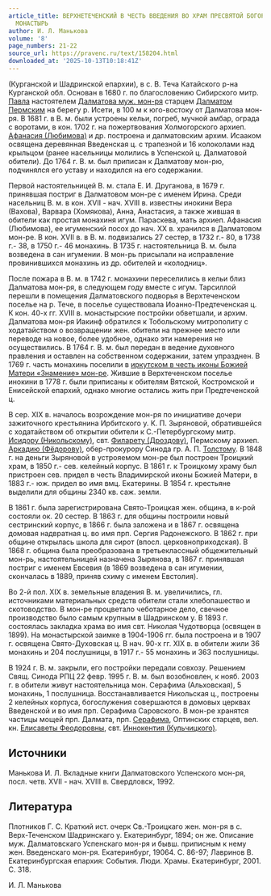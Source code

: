 ```yaml
---
article_title: ВЕРХНЕТЕЧЕНСКИЙ В ЧЕСТЬ ВВЕДЕНИЯ ВО ХРАМ ПРЕСВЯТОЙ БОГОРОДИЦЫ ЖЕНСКИЙ
  МОНАСТЫРЬ
author: И. Л. Манькова
volume: '8'
page_numbers: 21-22
source_url: https://pravenc.ru/text/158204.html
downloaded_at: '2025-10-13T10:18:41Z'
---
```


(Курганской и Шадринской епархии), в с. В. Теча Катайского р-на Курганской обл. Основан в 1680 г. по благословению Сибирского митр. [Павла](https://pravenc.ru/text/Павла.html) настоятелем [Далматова муж. мон-ря](<https://pravenc.ru/text/Далматова муж  мон-ря.html>) старцем [Далматом Пермским](<https://pravenc.ru/text/Далматом Пермским.html>) на берегу р. Исети, в 100 м к юго-востоку от Далматова мон-ря. В 1681 г. в В. м. были устроены кельи, погреб, мучной амбар, ограда с воротами, в кон. 1702 г. на пожертвования Холмогорского архиеп. [Афанасия (Любимова)](<https://pravenc.ru/text/Афанасия (Любимова).html>) и др. построена и далматовским архим. Исааком освящена деревянная Введенская ц. с трапезной и 16 колоколами над крыльцом (ранее насельницы молились в Успенской ц. Далматовой обители). До 1764 г. В. м. был приписан к Далматову мон-рю, подчинялся его уставу и находился на его содержании.

Первой настоятельницей В. м. стала Е. И. Друганова, в 1679 г. принявшая постриг в Далматовом мон-ре с именем Ирина. Среди насельниц В. м. в кон. XVII - нач. XVIII в. известны инокини Вера (Вахова), Варвара (Хомякова), Анна, Анастасия, а также жившая в обители как простая монахиня игум. Параскева, мать архиеп. Афанасия (Любимова), ее игуменский посох до нач. XX в. хранился в Далматовом мон-ре. В кон. XVII в. в В. м. подвизались 27 сестер, в 1732 г.- 80, в 1738 г.- 38, в 1750 г.- 46 монахинь. В 1735 г. настоятельница В. м. была возведена в сан игумении. В мон-рь присылали на исправление провинившихся монахинь из др. обителей и «колодниц».

После пожара в В. м. в 1742 г. монахини переселились в кельи близ Далматова мон-ря, в следующем году вместе с игум. Тарсиллой перешли в помещения Далматовского подворья в Верхтеченском поселье на р. Тече, в поселье существовала Иоанно-Предтеченская ц. К кон. 40-х гг. XVIII в. монастырские постройки обветшали, и архим. Далматова мон-ря Иакинф обратился к Тобольскому митрополиту с ходатайством о возвращении жен. обители на прежнее место или переводе на новое, более удобное, однако эти намерения не осуществились. В 1764 г. В. м. был передан в ведение духовного правления и оставлен на собственном содержании, затем упразднен. В 1769 г. часть монахинь поселили в [иркутском в честь иконы Божией Матери «Знамение» мон-ре](<https://pravenc.ru/text/иркутском в честь иконы Божией Матери  Знамение  мон-ре.html>). Жившие в Верхтеченском поселье инокини в 1778 г. были приписаны к обителям Вятской, Костромской и Енисейской епархий, однако многие остались жить при Предтеченской ц.

В сер. XIX в. началось возрождение мон-ря по инициативе дочери зажиточного крестьянина Ирбитского у. К. П. Зыряновой, обратившейся с ходатайством об открытии обители к С.-Петербургскому митр. [Исидору (Никольскому)](<https://pravenc.ru/text/Исидору (Никольскому).html>), свт. [Филарету (Дроздову)](<https://pravenc.ru/text/Филарету (Дроздову).html>), Пермскому архиеп. [Аркадию (Фёдорову)](<https://pravenc.ru/text/Аркадию (Фёдорову).html>), обер-прокурору Синода гр. А. П. [Толстому](https://pravenc.ru/text/Толстой.html). В 1848 г. на деньги Зыряновой в устрояемом мон-ре был построен Троицкий храм, в 1850 г.- сев. келейный корпус. В 1861 г. к Троицкому храму был пристроен сев. придел в честь Владимирской иконы Божией Матери, в 1883 г.- юж. придел во имя вмц. Екатерины. В 1854 г. крестьяне выделили для общины 2340 кв. саж. земли.

В 1861 г. была зарегистрирована Свято-Троицкая жен. община, в к-рой состояли ок. 20 сестер. В 1863 г. для общины построили новый сестринский корпус, в 1866 г. была заложена и в 1867 г. освящена домовая надвратная ц. во имя прп. Сергия Радонежского. В 1862 г. при общине открылась школа для сирот (впосл. церковноприходская). В 1868 г. община была преобразована в третьеклассный общежительный мон-рь, настоятельницей назначена Зырянова, в 1867 г. принявшая постриг с именем Евсевия (в 1869 возведена в сан игумении, скончалась в 1889, приняв схиму с именем Евстолия).

Во 2-й пол. XIX в. земельные владения В. м. увеличились, гл. источниками материальных средств обители стали хлебопашество и скотоводство. В мон-ре процветало чеботарное дело, свечное производство было самым крупным в Шадринском у. В 1893 г. состоялась закладка храма во имя свт. Николая Чудотворца (освящен в 1899). На монастырской заимке в 1904-1906 гг. была построена и в 1907 г. освящена Свято-Духовская ц. В нач. 90-х гг. XIX в. в обители жили 36 монахинь и 204 послушницы, в 1917 г.- 55 монахинь и 363 послушницы.

В 1924 г. В. м. закрыли, его постройки передали совхозу. Решением Свящ. Синода РПЦ 22 февр. 1995 г. В. м. был возобновлен, к нояб. 2003 г. в обители живут настоятельница мон. Серафима (Альховская), 5 монахинь, 1 послушница. Восстанавливается Никольская ц., построены 2 келейных корпуса, богослужения совершаются в домовых церквах Введенской и во имя прп. Серафима Саровского. В мон-ре хранятся частицы мощей прп. Далмата, прп. [Серафима](https://pravenc.ru/text/Серафима.html), Оптинских старцев, вел. кн. [Елисаветы Феодоровны](<https://pravenc.ru/text/Елисавета Феодоровна.html>), свт. [Иннокентия (Кульчицкого)](https://pravenc.ru/text/Иннокентий.html).

## Источники

Манькова И. Л. Вкладные книги Далматовского Успенского мон-ря, посл. четв. XVII - нач. XVIII в. Свердловск, 1992.

## Литература

Плотников Г. С. Краткий ист. очерк Св.-Троицкаго жен. мон-ря в с. Верх-Теченском Шадринскаго у. Екатеринбург, 1894; он же. Описание муж. Далматовскаго Успенскаго мон-ря и бывш. приписным к нему жен. Введенскаго мон-ря. Екатеринбург, 19064. С. 86-97; Лавринов В. Екатеринбургская епархия: События. Люди. Храмы. Екатеринбург, 2001. С. 318.

И. Л. Манькова
